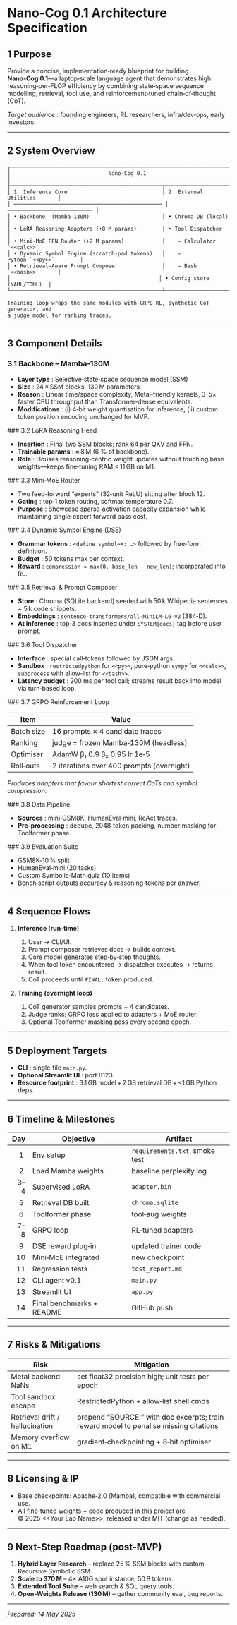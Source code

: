 # Nano‑Cog 0.1 Architecture Specification

## 1 Purpose

Provide a concise, implementation‑ready blueprint for building **Nano‑Cog 0.1**—a laptop‑scale language agent that demonstrates high reasoning‑per‑FLOP efficiency by combining state‑space sequence modelling, retrieval, tool use, and reinforcement‑tuned chain‑of‑thought (CoT).

*Target audience :* founding engineers, RL researchers, infra/dev‑ops, early investors.

---

## 2 System Overview

```
┌───────────────────────────────────────────────────────────────────────────────┐
│                               Nano‑Cog 0.1                                   │
├────────────────────────────────────────────────┬─────────────────────────────┤
│ 1  Inference Core                              │ 2  External Utilities       │
│ ─────────────────────────────────────────────── │ ─────────────────────────── │
│ • Backbone  (Mamba‑130M)                       │ • Chroma‑DB (local)         │
│ • LoRA Reasoning Adapters (+8 M params)        │ • Tool Dispatcher           │
│ • Mini‑MoE FFN Router (+2 M params)            │    – Calculator `<<calc>>`  │
│ • Dynamic Symbol Engine (scratch‑pad tokens)   │    – Python `<<py>>`        │
│ • Retrieval‑Aware Prompt Composer              │    – Bash   `<<bash>>`      │
│                                               │ • Config store (YAML/TOML)  │
└────────────────────────────────────────────────┴─────────────────────────────┘

Training loop wraps the same modules with GRPO RL, synthetic CoT generator, and
a judge model for ranking traces.
```

---

## 3 Component Details

### 3.1 Backbone – Mamba‑130M

* **Layer type** : Selective‑state‑space sequence model (SSM)
* **Size** : 24 × SSM blocks, 130 M parameters
* **Reason** : Linear time/space complexity, Metal‑friendly kernels, 3–5× faster CPU throughput than Transformer‑dense equivalents.
* **Modifications** : (i) 4‑bit weight quantisation for inference, (ii) custom token position encoding unchanged for MVP.

\### 3.2 LoRA Reasoning Head

* **Insertion** : Final two SSM blocks; rank 64 per QKV and FFN.
* **Trainable params** : ≈ 8 M (6 % of backbone).
* **Role** : Houses reasoning‑centric weight updates without touching base weights—keeps fine‑tuning RAM < 11 GB on M1.

\### 3.3 Mini‑MoE Router

* Two feed‑forward “experts” (32‑unit ReLU) sitting after block 12.
* **Gating** : top‑1 token routing, softmax temperature 0.7.
* **Purpose** : Showcase sparse‑activation capacity expansion while maintaining single‑expert forward pass cost.

\### 3.4 Dynamic Symbol Engine (DSE)

* **Grammar tokens** : `<define symbol=X: …>` followed by free‑form definition.
* **Budget** : 50 tokens max per context.
* **Reward** : `compression = max(0, base_len – new_len)`; incorporated into RL.

\### 3.5 Retrieval & Prompt Composer

* **Store** : Chroma (SQLite backend) seeded with 50 k Wikipedia sentences + 5 k code snippets.
* **Embeddings** : `sentence-transformers/all-MiniLM-L6-v2` (384‑D).
* **At inference** : top‑3 docs inserted under `SYSTEM{docs}` tag before user prompt.

\### 3.6 Tool Dispatcher

* **Interface** : special call‑tokens followed by JSON args.
* **Sandbox** : `restrictedpython` for `<<py>>`, pure‑python `sympy` for `<<calc>>`, `subprocess` with allow‑list for `<<bash>>`.
* **Latency budget** : 200 ms per tool call; streams result back into model via turn‑based loop.

\### 3.7 GRPO Reinforcement Loop

| Item       | Value                                     |
| ---------- | ----------------------------------------- |
| Batch size | 16 prompts × 4 candidate traces           |
| Ranking    | judge = frozen Mamba‑130M (headless)      |
| Optimiser  | AdamW β₁ 0.9 β₂ 0.95 lr 1e‑5              |
| Roll‑outs  | 2 iterations over 400 prompts (overnight) |

*Produces adapters that favour shortest correct CoTs and symbol compression.*

\### 3.8 Data Pipeline

* **Sources** : mini‑GSM8K, HumanEval‑mini, ReAct traces.
* **Pre‑processing** : dedupe, 2048‑token packing, number masking for Toolformer phase.

\### 3.9 Evaluation Suite

* GSM8K‑10 % split
* HumanEval‑mini (20 tasks)
* Custom Symbolic‑Math quiz (10 items)
* Bench script outputs accuracy & reasoning‑tokens per answer.

---

## 4 Sequence Flows

1. **Inference (run‑time)**

   1. User → CLI/UI.
   2. Prompt composer retrieves docs → builds context.
   3. Core model generates step‑by‑step thoughts.
   4. When tool token encountered → dispatcher executes → returns result.
   5. CoT proceeds until `FINAL:` token produced.

2. **Training (overnight loop)**

   1. CoT generator samples prompts + 4 candidates.
   2. Judge ranks; GRPO loss applied to adapters + MoE router.
   3. Optional Toolformer masking pass every second epoch.

---

## 5 Deployment Targets

* **CLI** : single‑file `main.py`.
* **Optional Streamlit UI** : port 8123.
* **Resource footprint** : 3.1 GB model + 2 GB retrieval DB + <1 GB Python deps.

---

## 6 Timeline & Milestones

|  Day | Objective                 | Artifact                       |
| ---: | ------------------------- | ------------------------------ |
|   1  | Env setup                 | `requirements.txt`, smoke test |
|   2  | Load Mamba weights        | baseline perplexity log        |
|  3–4 | Supervised LoRA           | `adapter.bin`                  |
|   5  | Retrieval DB built        | `chroma.sqlite`                |
|   6  | Toolformer phase          | tool‑aug weights               |
|  7–8 | GRPO loop                 | RL‑tuned adapters              |
|   9  | DSE reward plug‑in        | updated trainer code           |
|   10 | Mini‑MoE integrated       | new checkpoint                 |
|   11 | Regression tests          | `test_report.md`               |
|   12 | CLI agent v0.1            | `main.py`                      |
|   13 | Streamlit UI              | `app.py`                       |
|   14 | Final benchmarks + README | GitHub push                    |

---

## 7 Risks & Mitigations

| Risk                            | Mitigation                                                                            |
| ------------------------------- | ------------------------------------------------------------------------------------- |
| Metal backend NaNs              | set float32 precision high; unit tests per epoch                                      |
| Tool sandbox escape             | RestrictedPython + allow‑list shell cmds                                              |
| Retrieval drift / hallucination | prepend “SOURCE:” with doc excerpts; train reward model to penalise missing citations |
| Memory overflow on M1           | gradient‑checkpointing + 8‑bit optimiser                                              |

---

## 8 Licensing & IP

* Base checkpoints: Apache‑2.0 (Mamba), compatible with commercial use.
* All fine‑tuned weights + code produced in this project are © 2025 <\<Your Lab Name>>, released under MIT (change as needed).

---

## 9 Next‑Step Roadmap (post‑MVP)

1. **Hybrid Layer Research** – replace 25 % SSM blocks with custom Recursive Symbolic SSM.
2. **Scale to 370 M** – 4× A10G spot instance, 50 B tokens.
3. **Extended Tool Suite** – web search & SQL query tools.
4. **Open‑Weights Release (130 M)** – gather community eval, bug reports.

---

*Prepared: 14 May 2025*
